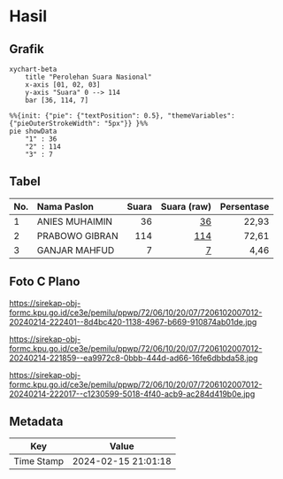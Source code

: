 # Hasil

## Grafik

```mermaid
xychart-beta
    title "Perolehan Suara Nasional"
    x-axis [01, 02, 03]
    y-axis "Suara" 0 --> 114
    bar [36, 114, 7]
```

```mermaid
%%{init: {"pie": {"textPosition": 0.5}, "themeVariables": {"pieOuterStrokeWidth": "5px"}} }%%
pie showData
    "1" : 36
    "2" : 114
    "3" : 7
```

## Tabel

| No. | Nama Paslon    | Suara | Suara (raw) | Persentase |
|:--- |:-------------- | -----:| -----------:| ----------:|
| 1   | ANIES MUHAIMIN | 36    | [36][p-1]   | 22,93      |
| 2   | PRABOWO GIBRAN | 114   | [114][p-2]  | 72,61      |
| 3   | GANJAR MAHFUD  | 7     | [7][p-3]    | 4,46       |


[p-1]: https://github.com/gigit-pemilu/pemilu-2024/blob/main/pilpres/hitung-suara/sub/72-sulawesi-tengah/sub/06-morowali/sub/10-bahodopi/sub/2007-lalampu/sub/012-tps/sub/paslon-1.txt
[p-2]: https://github.com/gigit-pemilu/pemilu-2024/blob/main/pilpres/hitung-suara/sub/72-sulawesi-tengah/sub/06-morowali/sub/10-bahodopi/sub/2007-lalampu/sub/012-tps/sub/paslon-2.txt
[p-3]: https://github.com/gigit-pemilu/pemilu-2024/blob/main/pilpres/hitung-suara/sub/72-sulawesi-tengah/sub/06-morowali/sub/10-bahodopi/sub/2007-lalampu/sub/012-tps/sub/paslon-3.txt

## Foto C Plano

https://sirekap-obj-formc.kpu.go.id/ce3e/pemilu/ppwp/72/06/10/20/07/7206102007012-20240214-222401--8d4bc420-1138-4967-b669-910874ab01de.jpg

https://sirekap-obj-formc.kpu.go.id/ce3e/pemilu/ppwp/72/06/10/20/07/7206102007012-20240214-221859--ea9972c8-0bbb-444d-ad66-16fe6dbbda58.jpg

https://sirekap-obj-formc.kpu.go.id/ce3e/pemilu/ppwp/72/06/10/20/07/7206102007012-20240214-222017--c1230599-5018-4f40-acb9-ac284d419b0e.jpg


## Metadata

| Key        | Value               |
| ---------- | ------------------- |
| Time Stamp | 2024-02-15 21:01:18 |



